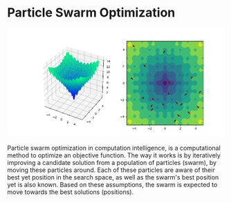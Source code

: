 # Particle Swarm Optimization

![linear-regression-gradient-descent](/pso.png)

Particle swarm optimization in computation intelligence, is a computational method to optimize an objective function. The way it works is by iteratively improving a candidate solution from a population of particles (swarm), by moving these particles around. Each of these particles are aware of their best yet position in the search space, as well as the swarm's best position yet is also known. Based on these assumptions, the swarm is expected to move towards the best solutions (positions).

